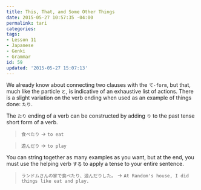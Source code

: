 ```yaml
---
title: This, That, and Some Other Things
date: 2015-05-27 10:57:35 -04:00
permalink: tari
categories:
tags:
- Lesson 11
- Japanese
- Genki
- Grammar
id: 59
updated: '2015-05-27 15:07:13'
---
```


We already know about connecting two clauses with the `て-form`, but that, much like the particle `と`, is indicative of an exhaustive list of actions. There is a slight variation on the verb ending when used as an example of things done: `たり`.

The `たり` ending of a verb can be constructed by adding `り` to the past tense short form of a verb.

> `食べたり` -> `to eat`

> `遊んだり` -> `to play`

You can string together as many examples as you want, but at the end, you must use the helping verb `する` to apply a tense to your entire sentence.

> `ランドムさんの家で食べたり、遊んだりした。` -> `At Random's house, I did things like eat and play.`
